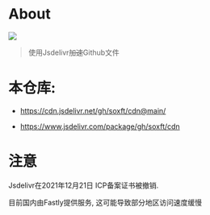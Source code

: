 # About
[![](https://data.jsdelivr.com/v1/package/gh/soxft/cdn/badge)](https://www.jsdelivr.com/package/gh/soxft/cdn)

> 使用Jsdelivr~~加速~~Github文件

# 本仓库: 

  - https://cdn.jsdelivr.net/gh/soxft/cdn@main/
  
  - https://www.jsdelivr.com/package/gh/soxft/cdn

# 注意
  
  Jsdelivr在2021年12月21日 ICP备案证书被撤销. 
  
  目前国内由Fastly提供服务, 这可能导致部分地区访问速度缓慢

